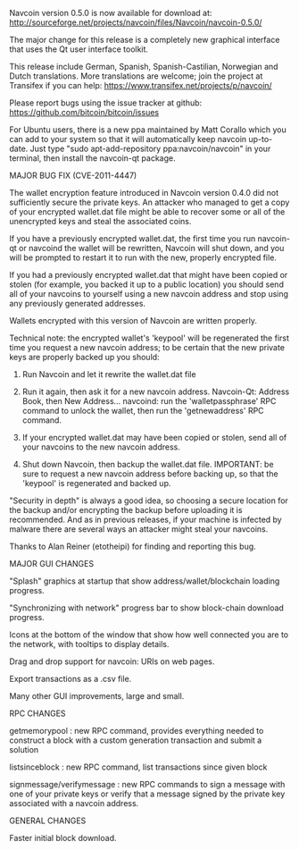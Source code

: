 Navcoin version 0.5.0 is now available for download at:
http://sourceforge.net/projects/navcoin/files/Navcoin/navcoin-0.5.0/

The major change for this release is a completely new graphical interface that uses the Qt user interface toolkit.

This release include German, Spanish, Spanish-Castilian, Norwegian and Dutch translations. More translations are welcome; join the project at Transifex if you can help:
https://www.transifex.net/projects/p/navcoin/

Please report bugs using the issue tracker at github:
https://github.com/bitcoin/bitcoin/issues

For Ubuntu users, there is a new ppa maintained by Matt Corallo which you can add to your system so that it will automatically keep navcoin up-to-date.  Just type "sudo apt-add-repository ppa:navcoin/navcoin" in your terminal, then install the navcoin-qt package.

MAJOR BUG FIX  (CVE-2011-4447)

The wallet encryption feature introduced in Navcoin version 0.4.0 did not sufficiently secure the private keys. An attacker who
managed to get a copy of your encrypted wallet.dat file might be able to recover some or all of the unencrypted keys and steal the
associated coins.

If you have a previously encrypted wallet.dat, the first time you run navcoin-qt or navcoind the wallet will be rewritten, Navcoin will
shut down, and you will be prompted to restart it to run with the new, properly encrypted file.

If you had a previously encrypted wallet.dat that might have been copied or stolen (for example, you backed it up to a public
location) you should send all of your navcoins to yourself using a new navcoin address and stop using any previously generated addresses.

Wallets encrypted with this version of Navcoin are written properly.

Technical note: the encrypted wallet's 'keypool' will be regenerated the first time you request a new navcoin address; to be certain that the
new private keys are properly backed up you should:

1. Run Navcoin and let it rewrite the wallet.dat file

2. Run it again, then ask it for a new navcoin address.
Navcoin-Qt: Address Book, then New Address...
navcoind: run the 'walletpassphrase' RPC command to unlock the wallet,  then run the 'getnewaddress' RPC command.

3. If your encrypted wallet.dat may have been copied or stolen, send  all of your navcoins to the new navcoin address.

4. Shut down Navcoin, then backup the wallet.dat file.
IMPORTANT: be sure to request a new navcoin address before backing up, so that the 'keypool' is regenerated and backed up.

"Security in depth" is always a good idea, so choosing a secure location for the backup and/or encrypting the backup before uploading it is recommended. And as in previous releases, if your machine is infected by malware there are several ways an attacker might steal your navcoins.

Thanks to Alan Reiner (etotheipi) for finding and reporting this bug.

MAJOR GUI CHANGES

"Splash" graphics at startup that show address/wallet/blockchain loading progress.

"Synchronizing with network" progress bar to show block-chain download progress.

Icons at the bottom of the window that show how well connected you are to the network, with tooltips to display details.

Drag and drop support for navcoin: URIs on web pages.

Export transactions as a .csv file.

Many other GUI improvements, large and small.

RPC CHANGES

getmemorypool : new RPC command, provides everything needed to construct a block with a custom generation transaction and submit a solution

listsinceblock : new RPC command, list transactions since given block

signmessage/verifymessage : new RPC commands to sign a message with one of your private keys or verify that a message signed by the private key associated with a navcoin address.

GENERAL CHANGES

Faster initial block download.
